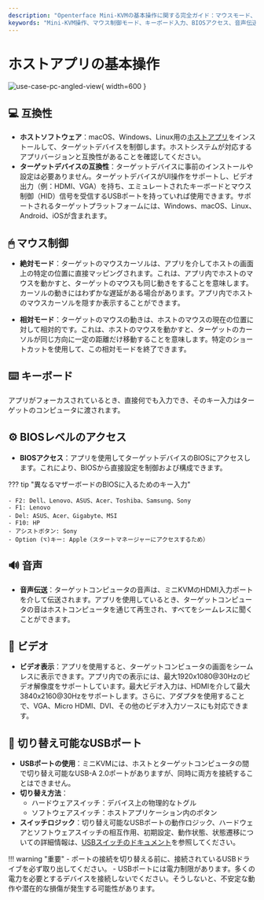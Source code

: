 ```yaml
---
description: "Openterface Mini-KVMの基本操作に関する完全ガイド：マウスモード、キーボード入力、BIOSアクセス、音声/ビデオサポート、USB切り替え。複数のオペレーティングシステムとデバイスに対応し、最大4K@30Hzのビデオ入力をサポートします。"
keywords: "Mini-KVM操作、マウス制御モード、キーボード入力、BIOSアクセス、音声伝送、ビデオ表示、USB切り替え、デバイス互換性、KVM設定、ハードウェア制御、4Kサポート、HID信号、ターゲットデバイス制御、ホストソフトウェア、HDMI入力"
---
```


# ホストアプリの基本操作

![use-case-pc-angled-view](https://assets.openterface.com/images/product/use-case-pc-angled-view.jpg){ width=600 }

## 💻 互換性

- **ホストソフトウェア**：macOS、Windows、Linux用の[ホストアプリ](/app)をインストールして、ターゲットデバイスを制御します。ホストシステムが対応するアプリバージョンと互換性があることを確認してください。
- **ターゲットデバイスの互換性**：ターゲットデバイスに事前のインストールや設定は必要ありません。ターゲットデバイスがUI操作をサポートし、ビデオ出力（例：HDMI、VGA）を持ち、エミュレートされたキーボードとマウス制御（HID）信号を受信するUSBポートを持っていれば使用できます。サポートされるターゲットプラットフォームには、Windows、macOS、Linux、Android、iOSが含まれます。

## 🖱 マウス制御

- **絶対モード**：ターゲットのマウスカーソルは、アプリを介してホストの画面上の特定の位置に直接マッピングされます。これは、アプリ内でホストのマウスを動かすと、ターゲットのマウスも同じ動きをすることを意味します。カーソルの動きにはわずかな遅延がある場合があります。アプリ内でホストのマウスカーソルを隠すか表示することができます。

- **相対モード**：ターゲットのマウスの動きは、ホストのマウスの現在の位置に対して相対的です。これは、ホストのマウスを動かすと、ターゲットのカーソルが同じ方向に一定の距離だけ移動することを意味します。特定のショートカットを使用して、この相対モードを終了できます。

## ⌨️ キーボード

アプリがフォーカスされているとき、直接何でも入力でき、そのキー入力はターゲットのコンピュータに渡されます。

## ⚙️ BIOSレベルのアクセス

- **BIOSアクセス**：アプリを使用してターゲットデバイスのBIOSにアクセスします。これにより、BIOSから直接設定を制御および構成できます。

??? tip "異なるマザーボードのBIOSに入るためのキー入力"

    - F2: Dell、Lenovo、ASUS、Acer、Toshiba、Samsung、Sony
    - F1: Lenovo
    - Del: ASUS、Acer、Gigabyte、MSI
    - F10: HP
    - アシストボタン: Sony
    - Option (⌥)キー: Apple（スタートマネージャーにアクセスするため）

## 🔊 音声

- **音声伝送**：ターゲットコンピュータの音声は、ミニKVMのHDMI入力ポートを介して伝送されます。アプリを使用しているとき、ターゲットコンピュータの音はホストコンピュータを通じて再生され、すべてをシームレスに聞くことができます。

## 🎥 ビデオ

- **ビデオ表示**：アプリを使用すると、ターゲットコンピュータの画面をシームレスに表示できます。アプリ内での表示には、最大1920x1080@30Hzのビデオ解像度をサポートしています。最大ビデオ入力は、HDMIを介して最大3840x2160@30Hzをサポートします。さらに、アダプタを使用することで、VGA、Micro HDMI、DVI、その他のビデオ入力ソースにも対応できます。

## 🔄 切り替え可能なUSBポート

- **USBポートの使用**：ミニKVMには、ホストとターゲットコンピュータの間で切り替え可能なUSB-A 2.0ポートがありますが、同時に両方を接続することはできません。
- **切り替え方法**： 
    - ハードウェアスイッチ：デバイス上の物理的なトグル
    - ソフトウェアスイッチ：ホストアプリケーション内のボタン
- **スイッチロジック**：切り替え可能なUSBポートの動作ロジック、ハードウェアとソフトウェアスイッチの相互作用、初期設定、動作状態、状態遷移についての詳細情報は、[USBスイッチのドキュメント](/usb-switch)を参照してください。

!!! warning "重要"
    - ポートの接続を切り替える前に、接続されているUSBドライブを必ず取り出してください。
    - USBポートには電力制限があります。多くの電力を必要とするデバイスを接続しないでください。そうしないと、不安定な動作や潜在的な損傷が発生する可能性があります。
